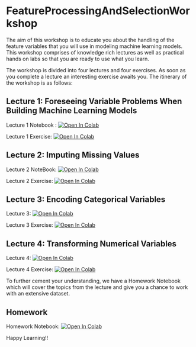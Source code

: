 # FeatureProcessingAndSelectionWorkshop

The aim of this workshop is to educate you about the handling of the feature variables that you will use in modeling machine learning models. This workshop comprises of knowledge rich lectures as well as practical hands on labs so that you are ready to use what you learn.

The workshop is divided into four lectures and four exercises. As soon as you complete a lecture an interesting exercise awaits you. The itinerary of the workshop is as follows:

## Lecture 1: Foreseeing Variable Problems When Building Machine Learning Models

Lecture 1 Notebook : [![Open In Colab](https://colab.research.google.com/assets/colab-badge.svg)](https://colab.research.google.com/github/univai-ghf/FeatureProcessingAndSelectionWorkshop/blob/main/Lectures/Lecture1_ForeseeingVariableProblemsWhenBuildingMLModels.ipynb)

Lecture 1 Exercise: [![Open In Colab](https://colab.research.google.com/assets/colab-badge.svg)](https://colab.research.google.com/github/univai-ghf/FeatureProcessingAndSelectionWorkshop/blob/main/Exercises/Exercise1.ipynb)

## Lecture 2: Imputing Missing Values

Lecture 2 NoteBook: [![Open In Colab](https://colab.research.google.com/assets/colab-badge.svg)](https://colab.research.google.com/github/univai-ghf/FeatureProcessingAndSelectionWorkshop/blob/main/Lectures/Lecture2_ImputingMissingData.ipynb)

Lecture 2 Exercise: [![Open In Colab](https://colab.research.google.com/assets/colab-badge.svg)](https://colab.research.google.com/github/univai-ghf/FeatureProcessingAndSelectionWorkshop/blob/main/Exercises/Exercise2.ipynb)

## Lecture 3: Encoding Categorical Variables

Lecture 3: [![Open In Colab](https://colab.research.google.com/assets/colab-badge.svg)](https://colab.research.google.com/github/univai-ghf/FeatureProcessingAndSelectionWorkshop/blob/main/Lectures/Lecture3_EncodingCategoricalVariables.ipynb)

Lecture 3 Exercise: [![Open In Colab](https://colab.research.google.com/assets/colab-badge.svg)](https://colab.research.google.com/github/univai-ghf/FeatureProcessingAndSelectionWorkshop/blob/main/Exercises/Exercise3.ipynb)

## Lecture 4: Transforming Numerical Variables

Lecture 4: [![Open In Colab](https://colab.research.google.com/assets/colab-badge.svg)](https://colab.research.google.com/github/univai-ghf/FeatureProcessingAndSelectionWorkshop/blob/main/Lectures/Lecture4_TransformingNumericalVariables.ipynb)

Lecture 4 Exercise: [![Open In Colab](https://colab.research.google.com/assets/colab-badge.svg)](https://colab.research.google.com/github/univai-ghf/FeatureProcessingAndSelectionWorkshop/blob/main/Exercises/Exercise4.ipynb)

To further cement your understanding, we have a Homework Notebook which will cover the topics from the lecture and give you a chance to work with an extensive dataset.

## Homework 
Homework Notebook: [![Open In Colab](https://colab.research.google.com/assets/colab-badge.svg)](https://colab.research.google.com/github/univai-ghf/FeatureProcessingAndSelectionWorkshop/blob/main/Homework/Homework.ipynb)

Happy Learning!!
